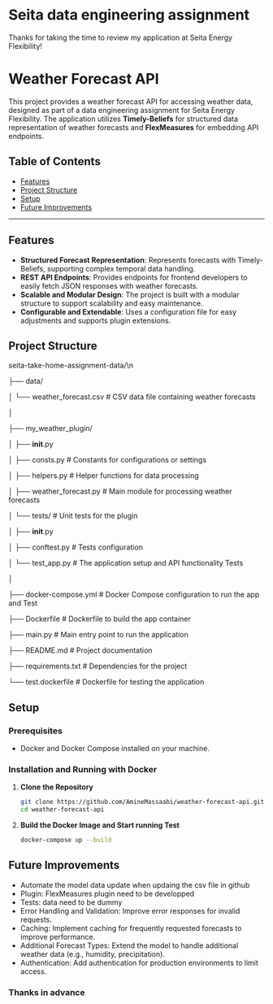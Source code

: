 # Seita data engineering assignment

Thanks for taking the time to review my application at Seita Energy Flexibility!

# Weather Forecast API

This project provides a weather forecast API for accessing weather data, designed as part of a data engineering assignment for Seita Energy Flexibility. The application utilizes **Timely-Beliefs** for structured data representation of weather forecasts and **FlexMeasures** for embedding API endpoints.

## Table of Contents
- [Features](#features)
- [Project Structure](#project-structure)
- [Setup](#setup)
- [Future Improvements](#future-improvements)

---


## Features

- **Structured Forecast Representation**: Represents forecasts with Timely-Beliefs, supporting complex temporal data handling.
- **REST API Endpoints**: Provides endpoints for frontend developers to easily fetch JSON responses with weather forecasts.
- **Scalable and Modular Design**: The project is built with a modular structure to support scalability and easy maintenance.
- **Configurable and Extendable**: Uses a configuration file for easy adjustments and supports plugin extensions.

## Project Structure



seita-take-home-assignment-data/\n

├── data/           

│   └── weather_forecast.csv    # CSV data file containing weather forecasts

│

├── my_weather_plugin/          

│   ├── __init__.py

│   ├── consts.py                # Constants for configurations or settings

│   ├── helpers.py               # Helper functions for data processing

│   ├── weather_forecast.py      # Main module for processing weather forecasts

│   └── tests/                   # Unit tests for the plugin

│       ├── __init__.py

│       ├── conftest.py          # Tests configuration

│       └── test_app.py          # The application setup and API functionality Tests

│

├── docker-compose.yml           # Docker Compose configuration to run the app and Test

├── Dockerfile                   # Dockerfile to build the app container

├── main.py                      # Main entry point to run the application

├── README.md                    # Project documentation

├── requirements.txt             # Dependencies for the project

└── test.dockerfile              # Dockerfile for testing the application

## Setup

### Prerequisites

- Docker and Docker Compose installed on your machine.

### Installation and Running with Docker

1. **Clone the Repository**
   ```bash
   git clone https://github.com/AmineMassaabi/weather-forecast-api.git
   cd weather-forecast-api
   ```
2. **Build the Docker Image and Start running Test**
   ```bash
   docker-compose up --build
   ```

## Future Improvements
- Automate the model data update when updaing the csv file in github
- Plugin: FlexMeasures plugin need to be developped 
- Tests: data need to be dummy
- Error Handling and Validation: Improve error responses for invalid requests.
- Caching: Implement caching for frequently requested forecasts to improve performance.
- Additional Forecast Types: Extend the model to handle additional weather data (e.g., humidity, precipitation).
- Authentication: Add authentication for production environments to limit access.

### Thanks in advance 
